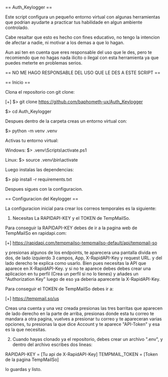 == Auth_Keylogger ==

Este script configura un pequeño entorno virtual con algunas herramientas que podrian ayudarte a practicar tus habilidade en algun ambiente controlado.

Cabe resaltar que esto es hecho con fines educativo, no tengo la intencion de afectar a nadie, ni motivar a los demas a que lo hagan.

Aun asi ten en cuenta que eres responsable del uso que le des, pero te recomiendo que no hagas nada ilicito o ilegal con esta herramienta ya que puedes meterte en problemas serios.

== NO ME HAGO RESPONSABLE DEL USO QUE LE DES A ESTE SCRIPT ==

== Inicio ==

Clona el repositorio con git clone:

[+] $> git clone https://github.com/baphometh-ux/Auth_Keylogger

$> cd Auth_Keylogger

Despues dentro de la carpeta creas un entorno virtual con: 

$> python -m venv .venv

Activas tu entorno virtual:

Windows:
$> .venv\Scripts\activate.ps1

Linux:
$> source .venv\bin\activate

Luego instalas las dependencias:

$> pip install -r requirements.txt

Despues sigues con la configuracion.

== Configuracion del Keylogger ==

La configuracion inicial para crear los correos temporales es la siguiente:

1. Necesitas La RAPIDAPI-KEY y el TOKEN de TempMailSo.

Para conseguir la RAPIDAPI-KEY debes de ir a la pagina web de TempMailSo en rapidapi.com:

[+] https://rapidapi.com/tempmailso-tempmailso-default/api/tempmail-so

y presionas algunos de los endpoints, te aparecera una pantalla divida en dos, de lado izquierdo 3 campos, App, X-RapidAPI-Key y request URL. y del lado derecho te explica como usarlo. Bien pues necesitas la API que aparece en X-RapidAPI-Key. y si no te aparece debes debes crear una aplicacion en tu perfil (Crea un perfil si no lo tienes) y añades un "Authorization Key" luego de eso ya deberia aparecerte la X-RapidAPI-Key.

Para conseguir el TOKEN de TempMailSo debes ir a:

[+] https://tempmail.so/us

Creas una cuenta y una vez creada presionas las tres barritas que aparecen de lado derecho en la parte de arriba, presionas donde esta tu correo te mandara a otra pagina, vuelves a presionar tu correo y te apareceran varias opciones, tu presionas la que dice Account y te aparece "API-Token" y esa es la que necesitas.

2. Cuando hayas clonado ya el repositorio, debes crear un archivo ".env", y dentro del archivo escribes dos lineas:

RAPIDAPI-KEY = [Tu api de X-RapidAPI-Key]
TEMPMAIL_TOKEN = [Token de la pagina TempMailSo]

lo guardas y listo.


